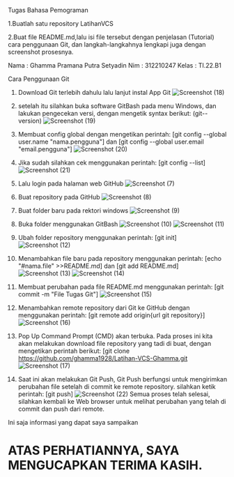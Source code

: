 Tugas Bahasa Pemograman

 1.Buatlah satu repository LatihanVCS
 
 2.Buat file README.md,lalu isi file tersebut dengan
   penjelasan (Tutorial) cara penggunaan Git, dan 
   langkah-langkahnya lengkapi juga dengan screenshot prosesnya.

Nama     : Ghamma Pramana Putra Setyadin
Nim      : 312210247
Kelas    : TI.22.B1

Cara Penggunaan Git

1. Download Git terlebih dahulu lalu lanjut instal App Git
   ![Screenshot (18)](https://user-images.githubusercontent.com/115474950/196077691-02c243f2-7665-4e58-907c-e8253673d18d.png)

2. setelah itu silahkan buka software GitBash pada menu Windows, dan lakukan pengecekan versi, dengan mengetik syntax berikut:
   (git--version)
   ![Screenshot (19)](https://user-images.githubusercontent.com/115474950/196079412-b32e85cc-6996-4d53-9285-596891f7dac8.png)

3. Membuat config global dengan mengetikan perintah: [git config --global user.name "nama.pengguna"] dan [git config --global user.email "email.pengguna"]
   ![Screenshot (20)](https://user-images.githubusercontent.com/115474950/196080159-cc1deb9a-2568-4f35-b960-ee1c49aab67b.png)

4. Jika sudah silahkan cek menggunakan perintah: [git config --list]
   ![Screenshot (21)](https://user-images.githubusercontent.com/115474950/196080602-120cc82d-0177-4c2f-ae84-6179b9a0e3b1.png)

5. Lalu login pada halaman web GitHub
   ![Screenshot (7)](https://user-images.githubusercontent.com/115474950/196080753-85a6ba8c-e0dd-4a84-8ccf-9d6da708d5a5.png)

6. Buat repository pada GitHub
   ![Screenshot (8)](https://user-images.githubusercontent.com/115474950/196080968-74307ac4-34d3-42f7-a53e-816df4a0eaf9.png)

7. Buat folder baru pada rektori windows
   ![Screenshot (9)](https://user-images.githubusercontent.com/115474950/196081119-aec9d6dd-957e-462b-8435-6d750a768e56.png)

8. Buka folder menggunakan GitBash
   ![Screenshot (10)](https://user-images.githubusercontent.com/115474950/196081182-ff2cb199-c0f8-4c12-88ee-2c8c2a0283f6.png)
   ![Screenshot (11)](https://user-images.githubusercontent.com/115474950/196081302-fa0be0c0-eb78-4eab-b17a-4cfa18802ffb.png)

9. Ubah folder repository menggunakan perintah: [git init]
   ![Screenshot (12)](https://user-images.githubusercontent.com/115474950/196081525-915521cd-8871-4188-a697-dac68b93af4b.png)

10. Menambahkan file baru pada repository menggunakan perintah: [echo "#nama.file" >>README.md] dan [git add README.md]
    ![Screenshot (13)](https://user-images.githubusercontent.com/115474950/196081925-ad7dd8f8-d4b6-482c-9837-daf88b508b32.png)
    ![Screenshot (14)](https://user-images.githubusercontent.com/115474950/196082076-ed128a77-f45b-40d1-8334-2c3e83f058f2.png)

11. Membuat perubahan pada file README.md menggunakan perintah: [git commit -m "File Tugas Git"]
    ![Screenshot (15)](https://user-images.githubusercontent.com/115474950/196082394-089fbca1-3683-42fd-8ecf-a9f4baf4ac5b.png)

12. Menambahkan remote repository dari Git ke GitHub dengan menggunakan perintah: [git remote add origin{url git repository}]
    ![Screenshot (16)](https://user-images.githubusercontent.com/115474950/196082961-3fb2ec9b-7021-4c6d-9bc3-d3c488cadaf9.png)

13. Pop Up Command Prompt (CMD) akan terbuka. Pada proses ini kita akan melakukan download file repository yang tadi di buat, dengan 
    mengetikan perintah berikut: [git clone https://github.com/ghamma1928/Latihan-VCS-Ghamma.git
    ![Screenshot (17)](https://user-images.githubusercontent.com/115474950/196084202-9fbbadde-b05c-43f8-834e-0dde24169d8b.png)

14. Saat ini akan melakukan Git Push, Git Push berfungsi untuk mengirimkan perubahan file setelah di commit ke remote repository.
    silahkan ketik perintah: [git push]
    ![Screenshot (22)](https://user-images.githubusercontent.com/115474950/196086498-40611b64-e74a-4c17-99d3-7e3a79d8f14e.png)
    Semua proses telah selesai, silahkan kembali ke Web browser untuk melihat perubahan yang telah di commit dan push dari remote.

Ini saja informasi yang dapat saya sampaikan 

# ATAS PERHATIANNYA, SAYA MENGUCAPKAN TERIMA KASIH.



    
   
